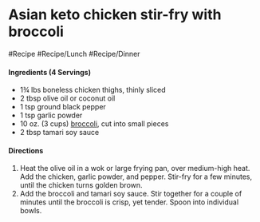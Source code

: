 
# Asian keto chicken stir-fry with broccoli 

#Recipe 
#Recipe/Lunch #Recipe/Dinner

#### Ingredients (4 Servings)

-   1¾ lbs boneless chicken thighs, thinly sliced
-   2 tbsp olive oil or coconut oil
-   1 tsp ground black pepper
-   1 tsp garlic powder
-   10 oz. (3 cups) [broccoli](https://www.dietdoctor.com/nutrition/broccoli), cut into small pieces
-   2 tbsp tamari soy sauce


#### Directions

1.  Heat the olive oil in a wok or large frying pan, over medium-high heat. Add the chicken, garlic powder, and pepper. Stir-fry for a few minutes, until the chicken turns golden brown. 
2.  Add the broccoli and tamari soy sauce. Stir together for a couple of minutes until the broccoli is crisp, yet tender. Spoon into individual bowls.